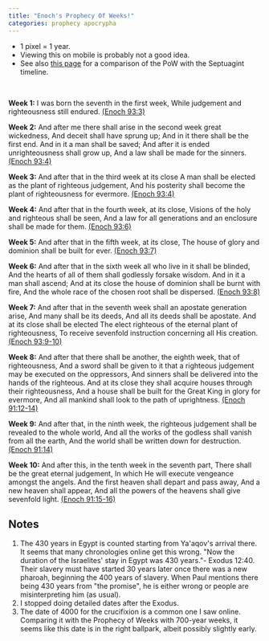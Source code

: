 ```yaml
---
title: "Enoch's Prophecy Of Weeks!"
categories: prophecy apocrypha
---
```


- 1 pixel = 1 year.
- Viewing this on mobile is probably not a good idea.
- See also [this page](/pow) for a comparison of the PoW with the Septuagint timeline.

<br>

<canvas id="canvas" width="8000" height="245"></canvas>

**Week 1:** I was born the seventh in the first week, While judgement and righteousness still endured. [(Enoch 93:3)](https://parallel.thebookofenoch.info/#93)

**Week 2:** And after me there shall arise in the second week great wickedness, And deceit shall have sprung up; And in it there shall be the first end. And in it a man shall be saved; And after it is ended unrighteousness shall grow up, And a law shall be made for the sinners. [(Enoch 93:4)](https://parallel.thebookofenoch.info/#93)

**Week 3:** And after that in the third week at its close A man shall be elected as the plant of righteous judgement, And his posterity shall become the plant of righteousness for evermore. [(Enoch 93:4)](https://parallel.thebookofenoch.info/#93)

**Week 4:** And after that in the fourth week, at its close, Visions of the holy and righteous shall be seen, And a law for all generations and an enclosure shall be made for them. [(Enoch 93:6)](https://parallel.thebookofenoch.info/#93)

**Week 5:** And after that in the fifth week, at its close, The house of glory and dominion shall be built for ever. [(Enoch 93:7)](https://parallel.thebookofenoch.info/#93)

**Week 6:** And after that in the sixth week all who live in it shall be blinded, And the hearts of all of them shall godlessly forsake wisdom. And in it a man shall ascend; And at its close the house of dominion shall be burnt with fire, And the whole race of the chosen root shall be dispersed. [(Enoch 93:8)](https://parallel.thebookofenoch.info/#93)

**Week 7:** And after that in the seventh week shall an apostate generation arise, And many shall be its deeds, And all its deeds shall be apostate. And at its close shall be elected The elect righteous of the eternal plant of righteousness, To receive sevenfold instruction concerning all His creation. [(Enoch 93:9-10)](https://parallel.thebookofenoch.info/#93)

**Week 8:** And after that there shall be another, the eighth week, that of righteousness, And a sword shall be given to it that a righteous judgement may be executed on the oppressors, And sinners shall be delivered into the hands of the righteous. And at its close they shall acquire houses through their righteousness, And a house shall be built for the Great King in glory for evermore, And all mankind shall look to the path of uprightness. [(Enoch 91:12-14)](https://parallel.thebookofenoch.info/#91)

**Week 9:** And after that, in the ninth week, the righteous judgement shall be revealed to the whole world, And all the works of the godless shall vanish from all the earth, And the world shall be written down for destruction. [(Enoch 91:14)](https://parallel.thebookofenoch.info/#91)

**Week 10:** And after this, in the tenth week in the seventh part, There shall be the great eternal judgement, In which He will execute vengeance amongst the angels. And the first heaven shall depart and pass away, And a new heaven shall appear, And all the powers of the heavens shall give sevenfold light. [(Enoch 91:15-16)](https://parallel.thebookofenoch.info/#91)


## Notes

1. The 430 years in Egypt is counted starting from Ya'aqov's arrival there. It seems that many chronologies online get this wrong. "Now the duration of the Israelites' stay in Egypt was 430 years."- Exodus 12:40. Their slavery must have started 30 years later once there was a new pharoah, beginning the 400 years of slavery. When Paul mentions there being 430 years from "the promise", he is either wrong or people are misinterpreting him (as usual).
1. I stopped doing detailed dates after the Exodus.
1. The date of 4000 for the crucifixion is a common one I saw online. Comparing it with the Prophecy of Weeks with 700-year weeks, it seems like this date is in the right ballpark, albeit possibly slightly early.

<script>
 const COLORS = [
   "#c3e0e5"
 ];
 const LABEL_COLOR = "#000000";
 const WEEK_LINE_COLOR = "#9EA3B0";
 const YEAR_2_COLOR = "#546A7B";
 const BAR_HEIGHT = 15;

 const LABEL_FONT = "14px Verdana";
 const DESCENT_FONT = "11px Verdana";
 const YEAR_FONT = "11px Verdana";
 const YEAR_2_FONT = "9px Verdana";

 const canvas = document.getElementById("canvas");
 const ctx = canvas.getContext("2d");

 class Timeline {
   constructor(label, isWeeks, bars) {
     this.currentX = 160;
     this.currentEnd = 0;
     this.currentYear = 0;
     this.label = label;
     this.isWeeks = isWeeks;
     this.bars = bars;
   }

   drawLabel(y) {
     ctx.fillStyle = LABEL_COLOR;
     ctx.textAlign = 'center';
     ctx.font = LABEL_FONT;
     let currentY = y + 5;
     for (const line of this.label.split('\n')) {
       ctx.fillText(line, 75, currentY);
       currentY += 16;
     }
   }

   drawBar(years, name, i, y) {
     ctx.fillStyle = COLORS[i % COLORS.length];
     this.currentEnd = this.currentX + years;
     ctx.fillRect(this.currentX, y, years, BAR_HEIGHT);
     this.currentX = this.currentEnd;

     // Name label.
     if (name != "Arpakshad") {
       ctx.fillStyle = LABEL_COLOR;
       ctx.textAlign = 'center';
       ctx.font = DESCENT_FONT;
       let offset = (this.isWeeks || i % 2 === 0) ? 18 : 35;
       ctx.fillText(name, this.currentEnd, y + BAR_HEIGHT + offset);
     }

     // Boundary.
     ctx.lineWidth = 1
     ctx.strokeStyle = LABEL_COLOR;
     ctx.beginPath();
     ctx.moveTo(this.currentEnd, y);
     ctx.lineTo(this.currentEnd, y + BAR_HEIGHT);
     ctx.stroke();
     if (this.isWeeks && name != "Week 1") {
       ctx.strokeStyle = WEEK_LINE_COLOR;
       ctx.beginPath();
       ctx.moveTo(this.currentEnd, 1);
       ctx.lineTo(this.currentEnd, y);
       ctx.stroke();
       ctx.strokeStyle = "white";
       ctx.beginPath();
       ctx.moveTo(this.currentEnd+1, 1);
       ctx.lineTo(this.currentEnd+1, y);
       ctx.stroke();
     }

     // Year.
     if (name != "Arpakshad") {
       ctx.font = YEAR_FONT;
       ctx.fillText(this.currentYear, this.currentEnd, y - 3);

       if (years > 35) {
         ctx.font = YEAR_2_FONT;
         ctx.fillStyle = YEAR_2_COLOR;
         let oldBaseline = ctx.textBaseline;
         ctx.textBaseline = "middle";
         ctx.fillText(years, this.currentEnd - years / 2, y + BAR_HEIGHT / 2);
         ctx.textBaseline = oldBaseline;
       }
     }
   }

   drawTimeline(y) {
     this.drawLabel(y);

     for (let i = 0; i < this.bars.length; i++) {
       const [name, years] = this.bars[i];
       this.currentYear += years;
       this.drawBar(years, name, i, y);
     }
   }

 }

 // Masoretic. 1656 years from A'dam to Flood.
 const MASORETIC = new Timeline("Masoretic\ntimeline", false, [
   ["A'dam", 0],
   ["Sheth", 130],
   ["Enosh", 105],
   ["Qeynan", 90],
   ["Mahalal’el", 70],
   ["Yered", 65],
   ["Chanok", 162],
   ["Methushelach", 65],
   ["Lamek", 187],
   ["Noach", 182],
   ["Flood", 600],
   ["Arpakshad", 2],
   ["Shelach", 35],
   ["Eber", 30],
   ["Peleg", 34],
   ["Re'u", 30],
   ["Serug", 32],
   ["Nachor", 30],
   ["Terach", 29],
   ["Abram", 70],
   ["Yitshaq", 100],
   ["Ya'aqov", 60],
   // "Jacob lived in the land of Egypt seventeen years; so the days of Jacob, the years of his life, were 147 years." Genesis 47:28
   ["Ya'aqov in Egypt¹", 130],
   // "Now the duration of the Israelites' stay in Egypt was 430 years."- Exodus 12:40
   ["Exodus²", 430],
   ["crucifixion³", 1332],
   ["temple destroyed", 40],
   ["540 AD", 470],
   ["1500 AD", 960],
   ["2024 AD", 524],
 ]);
 const POW_700 = new Timeline("Prophecy of Weeks\n(700-year weeks)", true, [
   ["Week 1", 0],
   ["Week 2", 700],
   ["Week 3", 700],
   ["Week 4", 700],
   ["Week 5", 700],
   ["Week 6", 700],
   ["Week 7", 700],
   ["Week 8", 700],
   ["Week 9", 700],
   ["Week 10", 700],
   ["Weeks without number...", 700],
 ]);

 // Draw timelines.
 // Draw in reverse order so that the week boundaries are behind the bars.
 POW_700.drawTimeline(150);
 MASORETIC.drawTimeline(20);
</script>
